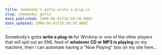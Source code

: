 ```yaml
---
title: Somebody's gotta write a plug-in
slug: somebodys_gotta
date_published: 2000-06-01T18:50:50.000Z
date_updated: 2000-06-01T18:50:50.000Z
---
```


Somebody’s gotta **write a plug-in** for WinAmp or one of the other players that will spit out an XML feed of **whatever CD or MP3 is playing** on my machine, then I can automate having a "Now Playing" box on my site here…
